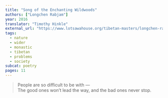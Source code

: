 ```yaml
---
title: "Song of the Enchanting Wildwoods"
authors: ["Longchen Rabjam"]
year: 2016
translator: "Timothy Hinkle"
external_url: "https://www.lotsawahouse.org/tibetan-masters/longchen-rabjam/enchanting-wildwoods"
tags:
  - nature
  - wider
  - monastic
  - tibetan
  - problems
  - society
subcat: poetry
pages: 11
---
```


> People are so difficult to be with —  
The good ones won’t lead the way, and the bad ones never stop. 
